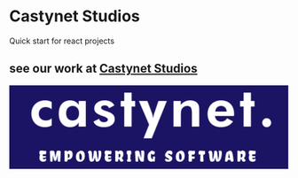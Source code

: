 # Castynet Studios

Quick start for react projects

## see our work at [Castynet Studios](www.castynet.africa)

<img src="https://raw.githubusercontent.com/castynet/react-startup/main/src/static/castynet.png" width="1000">

